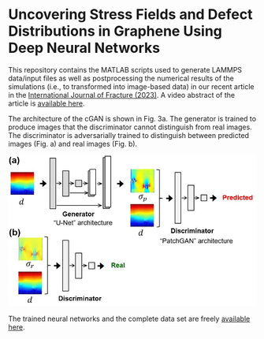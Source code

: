 # Uncovering Stress Fields and Defect Distributions in Graphene Using Deep Neural Networks

This repository contains the MATLAB scripts used to generate LAMMPS data/input files as well as postprocessing the numerical results of the simulations (i.e., to transformed into image-based data) in our recent article in the [International Journal of Fracture (2023)](https://doi.org/10.1007/s10704-023-00704-z). A video abstract of the article is [available here](https://youtu.be/16c7N2vYtu8).

The architecture of the cGAN is shown in Fig. 3a. The generator is trained to produce images that the discriminator cannot distinguish from real images. The discriminator is adversarially trained to distinguish between predicted images (Fig. a) and real images (Fig. b). 

 <img src="CGAN architecture.JPG" width="600">

The trained neural networks and the complete data set are freely [available here](https://doi.org/10.5281/zenodo.7834444).
